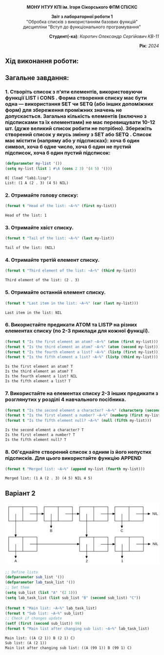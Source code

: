 <p align="center"><b>МОНУ НТУУ КПІ ім. Ігоря Сікорського ФПМ СПіСКС</b></p>
<p align="center">
<b>Звіт з лабораторної роботи 1</b><br/>
"Обробка списків з використанням базових функцій"<br/>
дисципліни "Вступ до функціонального програмування"
</p>

<p align="right"><b>Студент(-ка)</b>: <i>Коротич Олександр Сергійович КВ-11</i><p>
<p align="right"><b>Рік</b>: <i>2024</i><p>

## Хід виконання роботи:

## Загальне завдання:

### 1. Створіть список з п'яти елементів, використовуючи функції LIST і CONS . Форма створення списку має бути одна — використання SET чи SETQ (або інших допоміжних форм) для збереження проміжних значень не допускається. Загальна кількість елементів (включно з підсписками та їх елементами) не має перевищувати 10-12 шт. (дуже великий список робити не потрібно). Збережіть створений список у якусь змінну з SET або SETQ . Список має містити (напряму або у підсписках): хоча б один символ, хоча б одне число, хоча б один не пустий підсписок, хоча б один пустий підсписок:
```lisp
(defparameter my-list '())
(setq my-list (list 1 #\A (cons 2 3) '(4 5) '()))
```
```
0] (load "lab1.lisp")
List: (1 A (2 . 3) (4 5) NIL)
```
### 2. Отримайте голову списку:
```lisp
(format t "Head of the list: ~A~%" (first my-list))
```
```
Head of the list: 1
```
### 3. Отримайте хвіст списку.
```lisp
(format t "Tail of the list: ~A~%" (last my-list))
```
```
Tail of the list: (NIL)
```
### 4. Отримайте третій елемент списку.
```lisp
(format t "Third element of the list: ~A~%" (third my-list))
```
```
Third element of the list: (2 . 3)
```
### 5. Отримайте останній елемент списку.
```lisp
(format t "Last item in the list: ~A~%" (car (last my-list)))
```
```
Last item in the list: NIL
```
### 6. Використайте предикати ATOM та LISTP на різних елементах списку (по 2-3 приклади для кожної функції).
```lisp
(format t "Is the first element an atom? ~A~%" (atom (first my-list)))
(format t "Is the third element an atom? ~A~%" (atom (second my-list)))
(format t "Is the fourth element a list? ~A~%" (listp (first my-list)))
(format t "Is the fifth element a list? ~A~%" (listp (third my-list)))
```
```
Is the first element an atom? T
Is the third element an atom? T
Is the fourth element a list? NIL
Is the fifth element a list? T
```
### 7. Використайте на елементах списку 2-3 інших предикати з розглянутих у розділі 4 навчального посібника.
```lisp
(format t "Is the second element a character? ~A~%" (characterp (second my-list)))
(format t "Is the first element a number? ~A~%" (numberp (first my-list)))
(format t "Is the fifth element null? ~A~%" (null (fifth my-list)))
```
```
Is the second element a character? T
Is the first element a number? T
Is the fifth element null? T
```
### 8. Об'єднайте створений список з одним із його непустих підсписків. Для цього використайте функцію APPEND 
```lisp
(format t "Merged list: ~A~%" (append my-list (fourth my-list)))
```
```
Merged list: (1 A (2 . 3) (4 5) NIL 4 5)
```
## Варіант 2
<p align="center">
<img src="lab-1-variant.png">
</p>

```lisp
;; Define lists
(defparameter sub_list '())
(defparameter lab_task_list '())
;; Set them
(setq sub_list (list "A" '(2 1)))
(setq lab_task_list (list sub_list "B" (second sub_list) "C"))

(format t "Main list: ~A~%" lab_task_list)
(format t "Sub list: ~A~%" sub_list)
;; Check if changes update
(setf (first (second sub_list)) 99)
(format t "Main list after changing sub list: ~A~%" lab_task_list)
```
```
Main list: ((A (2 1)) B (2 1) C)
Sub list: (A (2 1))
Main list after changing sub list: ((A (99 1)) B (99 1) C)
```
